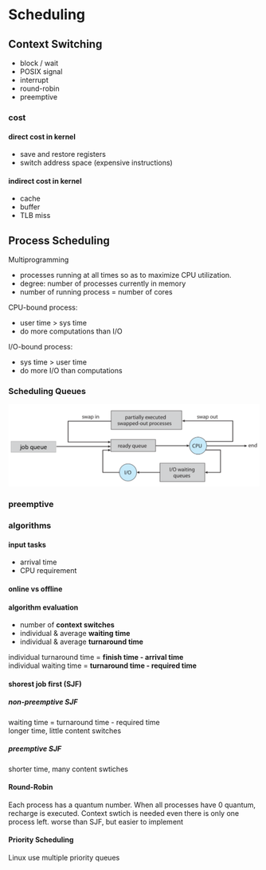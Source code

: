 # Scheduling

## Context Switching

- block / wait
- POSIX signal
- interrupt
- round-robin
- preemptive

### cost

#### direct cost in kernel

- save and restore registers
- switch address space (expensive instructions)

#### indirect cost in kernel

- cache
- buffer
- TLB miss

## Process Scheduling

Multiprogramming
- processes running at all times so as to maximize CPU utilization.
- degree: number of processes currently in memory
- number of running process = number of cores

CPU-bound process:
- user time > sys time 
- do more computations than I/O 

I/O-bound process: 
- sys time > user time
- do more I/O than computations

### Scheduling Queues

![process schedulng queues](pictures/process-scheduling-queues.png)


### preemptive

### algorithms

#### input tasks

- arrival time
- CPU requirement

#### online vs offline

#### algorithm evaluation

- number of **context switches**
- individual & average **waiting time**
- individual & average **turnaround time**

individual turnaround time = **finish time - arrival time**  
individual waiting time = **turnaround time - required time**

#### shorest job first (SJF)

##### non-preemptive SJF

waiting time = turnaround time - required time  
longer time, little content switches

##### preemptive SJF 

shorter time, many content swtiches

#### Round-Robin

Each process has a quantum number. When all processes have 0 quantum, recharge is executed. Context swtich is needed even there is only one process left.
worse than SJF, but easier to implement

#### Priority Scheduling

Linux use multiple priority queues

